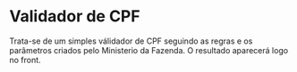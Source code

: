 # Validador de CPF

Trata-se de um simples válidador de CPF seguindo as regras e os parâmetros criados pelo Ministerio da Fazenda.
O resultado aparecerá logo no front.